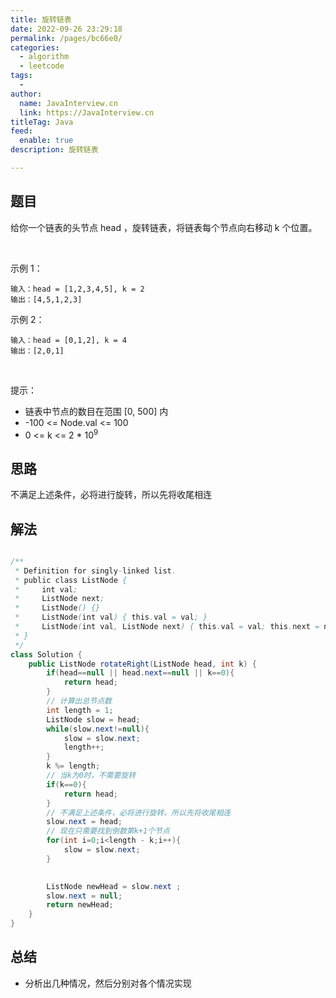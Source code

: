 ```yaml
---
title: 旋转链表
date: 2022-09-26 23:29:18
permalink: /pages/bc66e0/
categories:
  - algorithm
  - leetcode
tags:
  - 
author: 
  name: JavaInterview.cn
  link: https://JavaInterview.cn
titleTag: Java
feed:
  enable: true
description: 旋转链表

---
```


## 题目

给你一个链表的头节点 head ，旋转链表，将链表每个节点向右移动 k 个位置。

 

示例 1：


    输入：head = [1,2,3,4,5], k = 2
    输出：[4,5,1,2,3]
示例 2：


    输入：head = [0,1,2], k = 4
    输出：[2,0,1]
 

提示：

- 链表中节点的数目在范围 [0, 500] 内
- -100 <= Node.val <= 100
- 0 <= k <= 2 * 10<sup>9</sup>


## 思路

不满足上述条件，必将进行旋转，所以先将收尾相连

## 解法
```java

/**
 * Definition for singly-linked list.
 * public class ListNode {
 *     int val;
 *     ListNode next;
 *     ListNode() {}
 *     ListNode(int val) { this.val = val; }
 *     ListNode(int val, ListNode next) { this.val = val; this.next = next; }
 * }
 */
class Solution {
    public ListNode rotateRight(ListNode head, int k) {
        if(head==null || head.next==null || k==0){
            return head;
        }
        // 计算出总节点数
        int length = 1;
        ListNode slow = head;
        while(slow.next!=null){
            slow = slow.next;
            length++;
        }
        k %= length;
        // 当k为0时，不需要旋转
        if(k==0){
            return head;
        }
        // 不满足上述条件，必将进行旋转，所以先将收尾相连
        slow.next = head;
        // 现在只需要找到倒数第k+1个节点
        for(int i=0;i<length - k;i++){
            slow = slow.next;
        }

    
        ListNode newHead = slow.next ;
        slow.next = null;
        return newHead;
    }
}
```

## 总结

- 分析出几种情况，然后分别对各个情况实现 
